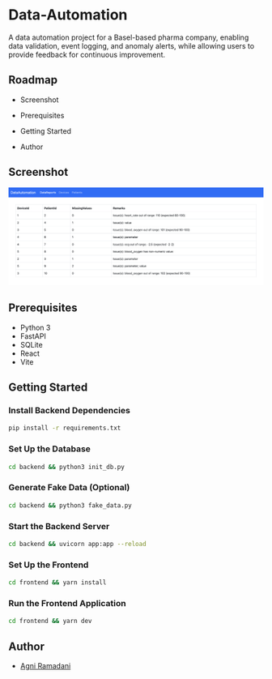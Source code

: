 # Data-Automation
A data automation project for a Basel-based pharma company, enabling data validation, event logging, and anomaly alerts, while allowing users to provide feedback for continuous improvement.

## Roadmap
- Screenshot

- Prerequisites

- Getting Started

- Author

## Screenshot
![Screenshot](Screenshot.png)

## Prerequisites
- Python 3
- FastAPI
- SQLite
- React
- Vite

## Getting Started

### Install Backend Dependencies

```bash
pip install -r requirements.txt
```

### Set Up the Database
```bash
cd backend && python3 init_db.py
```

### Generate Fake Data (Optional)
```bash
cd backend && python3 fake_data.py
```

### Start the Backend Server
```bash
cd backend && uvicorn app:app --reload   
```

### Set Up the Frontend
```bash
cd frontend && yarn install
```

### Run the Frontend Application
```bash
cd frontend && yarn dev
```

## Author
- [Agni Ramadani](https://github.com/agniramadani)

